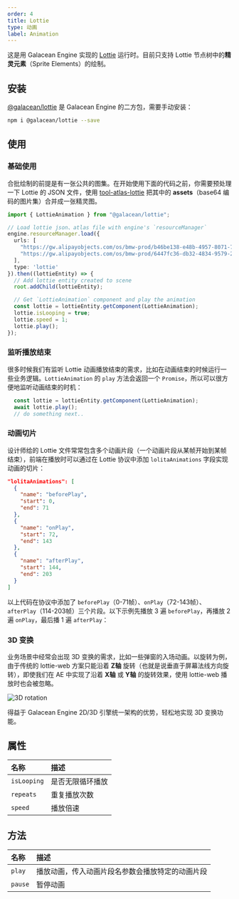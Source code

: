 ```yaml
---
order: 4
title: Lottie
type: 动画
label: Animation
---
```


这是用 Galacean Engine 实现的 <a href="https://airbnb.design/lottie/" target="_blank">Lottie</a> 运行时。目前只支持 Lottie 节点树中的**精灵元素**（Sprite Elements）的绘制。

## 安装

<a href="https://www.npmjs.com/package/@galacean/lottie" target="_blank">@galacean/lottie</a> 是 Galacean Engine 的二方包，需要手动安装：

```bash
npm i @galacean/lottie --save
```

## 使用

### 基础使用
合批绘制的前提是有一张公共的图集。在开始使用下面的代码之前，你需要预处理一下 Lottie 的 JSON 文件，使用 [tool-atlas-lottie](https://www.npmjs.com/package/@galacean/tool-atlas-lottie) 把其中的 **assets**（base64 编码的图片集）合并成一张精灵图。

```typescript
import { LottieAnimation } from "@galacean/lottie";

// Load lottie json、atlas file with engine's `resourceManager`
engine.resourceManager.load({
  urls: [
    "https://gw.alipayobjects.com/os/bmw-prod/b46be138-e48b-4957-8071-7229661aba53.json",
    "https://gw.alipayobjects.com/os/bmw-prod/6447fc36-db32-4834-9579-24fe33534f55.atlas"
  ],
  type: 'lottie'
}).then((lottieEntity) => {
  // Add lottie entity created to scene 
  root.addChild(lottieEntity);

  // Get `LottieAnimation` component and play the animation
  const lottie = lottieEntity.getComponent(LottieAnimation);
  lottie.isLooping = true;
  lottie.speed = 1;
  lottie.play();
});
```

<playground src="lottie.ts"></playground>

### 监听播放结束

很多时候我们有监听 Lottie 动画播放结束的需求，比如在动画结束的时候运行一些业务逻辑。`LottieAnimation` 的 `play` 方法会返回一个 `Promise`，所以可以很方便地监听动画结束的时机：

```typescript
  const lottie = lottieEntity.getComponent(LottieAnimation);
  await lottie.play();
  // do something next..
```

### 动画切片
设计师给的 Lottie 文件常常包含多个动画片段（一个动画片段从某帧开始到某帧结束），前端在播放时可以通过在 Lottie 协议中添加 `lolitaAnimations` 字段实现动画的切片：

```json
"lolitaAnimations": [
  {
    "name": "beforePlay",
    "start": 0,
    "end": 71
  },
  {
    "name": "onPlay",
    "start": 72,
    "end": 143
  },
  {
    "name": "afterPlay",
    "start": 144,
    "end": 203
  }
]
```

以上代码在协议中添加了 `beforePlay`（0-71帧）、`onPlay`（72-143帧）、`afterPlay`（114-203帧）三个片段。以下示例先播放 3 遍 `beforePlay`，再播放 2 遍 `onPlay`，最后播 1 遍 `afterPlay`：

<playground src="lottie-clips.ts"></playground>


### 3D 变换

业务场景中经常会出现 3D 变换的需求，比如一些弹窗的入场动画。以旋转为例，由于传统的 lottie-web 方案只能沿着 **Z轴** 旋转（也就是说垂直于屏幕法线方向旋转），即使我们在 AE 中实现了沿着 **X轴** 或 **Y轴** 的旋转效果，使用 lottie-web  播放时也会被忽略。

![3D rotation](https://gw.alipayobjects.com/mdn/rms_d27172/afts/img/A*qVYxTaEdVBgAAAAAAAAAAAAAARQnAQ)

得益于 Galacean Engine 2D/3D 引擎统一架构的优势，轻松地实现 3D 变换功能。

<playground src="lottie-3d-rotation.ts"></playground>

## 属性

| 名称 |  描述 |
| :--- | :--- |
| `isLooping` | 是否无限循环播放 |
| `repeats` | 重复播放次数 |
| `speed` | 播放倍速 |

## 方法

| 名称 |  描述 |
| :--- | :--- |
| `play` | 播放动画，传入动画片段名参数会播放特定的动画片段 |
| `pause` | 暂停动画 |